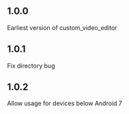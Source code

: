 ## 1.0.0

Earliest version of custom_video_editor

## 1.0.1

Fix directory bug

## 1.0.2

Allow usage for devices below Android 7
